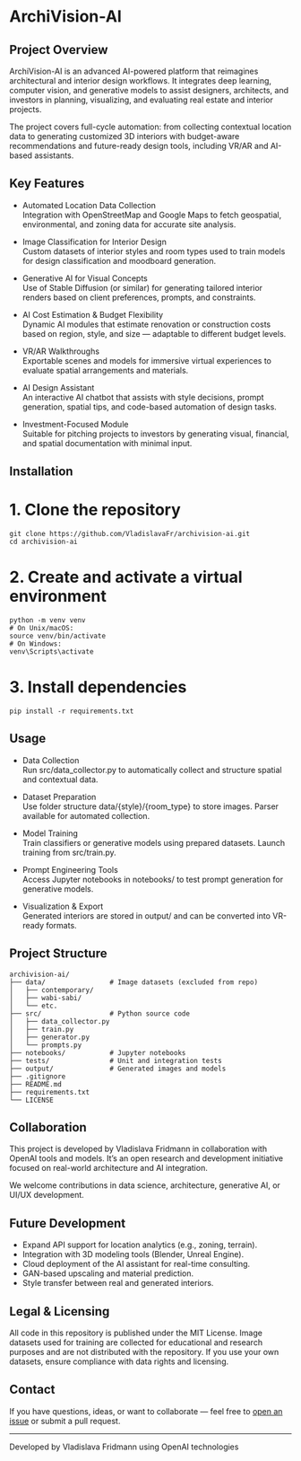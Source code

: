 # ArchiVision-AI

## Project Overview

ArchiVision-AI is an advanced AI-powered platform that reimagines architectural and interior design workflows. It integrates deep learning, computer vision, and generative models to assist designers, architects, and investors in planning, visualizing, and evaluating real estate and interior projects.

The project covers full-cycle automation: from collecting contextual location data to generating customized 3D interiors with budget-aware recommendations and future-ready design tools, including VR/AR and AI-based assistants.

## Key Features

- Automated Location Data Collection  
  Integration with OpenStreetMap and Google Maps to fetch geospatial, environmental, and zoning data for accurate site analysis.

- Image Classification for Interior Design  
  Custom datasets of interior styles and room types used to train models for design classification and moodboard generation.

- Generative AI for Visual Concepts  
  Use of Stable Diffusion (or similar) for generating tailored interior renders based on client preferences, prompts, and constraints.

- AI Cost Estimation & Budget Flexibility  
  Dynamic AI modules that estimate renovation or construction costs based on region, style, and size — adaptable to different budget levels.

- VR/AR Walkthroughs  
  Exportable scenes and models for immersive virtual experiences to evaluate spatial arrangements and materials.

- AI Design Assistant  
  An interactive AI chatbot that assists with style decisions, prompt generation, spatial tips, and code-based automation of design tasks.

- Investment-Focused Module  
  Suitable for pitching projects to investors by generating visual, financial, and spatial documentation with minimal input.

## Installation

# 1. Clone the repository
```
git clone https://github.com/VladislavaFr/archivision-ai.git
cd archivision-ai
```
# 2. Create and activate a virtual environment
```
python -m venv venv
# On Unix/macOS:
source venv/bin/activate
# On Windows:
venv\Scripts\activate
```
# 3. Install dependencies
```
pip install -r requirements.txt
```
## Usage

- Data Collection  
  Run src/data_collector.py to automatically collect and structure spatial and contextual data.

- Dataset Preparation  
  Use folder structure data/{style}/{room_type} to store images. Parser available for automated collection.

- Model Training  
  Train classifiers or generative models using prepared datasets. Launch training from src/train.py.

- Prompt Engineering Tools  
  Access Jupyter notebooks in notebooks/ to test prompt generation for generative models.

- Visualization & Export  
  Generated interiors are stored in output/ and can be converted into VR-ready formats.

## Project Structure
```
archivision-ai/
├── data/                # Image datasets (excluded from repo)
│   ├── contemporary/
│   ├── wabi-sabi/
│   └── etc.
├── src/                 # Python source code
│   ├── data_collector.py
│   ├── train.py
│   ├── generator.py
│   └── prompts.py
├── notebooks/           # Jupyter notebooks
├── tests/               # Unit and integration tests
├── output/              # Generated images and models
├── .gitignore
├── README.md
├── requirements.txt
└── LICENSE
```
## Collaboration

This project is developed by Vladislava Fridmann in collaboration with OpenAI tools and models. It’s an open research and development initiative focused on real-world architecture and AI integration.

We welcome contributions in data science, architecture, generative AI, or UI/UX development.

## Future Development

- Expand API support for location analytics (e.g., zoning, terrain).
- Integration with 3D modeling tools (Blender, Unreal Engine).
- Cloud deployment of the AI assistant for real-time consulting.
- GAN-based upscaling and material prediction.
- Style transfer between real and generated interiors.

## Legal & Licensing

All code in this repository is published under the MIT License. Image datasets used for training are collected for educational and research purposes and are not distributed with the repository.
If you use your own datasets, ensure compliance with data rights and licensing.

## Contact

If you have questions, ideas, or want to collaborate — feel free to [open an issue](https://github.com/VladislavaFr/archivision-ai/issues) or submit a pull request.

---

Developed by Vladislava Fridmann using OpenAI technologies
